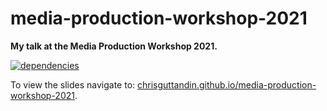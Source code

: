 # media-production-workshop-2021

**My talk at the Media Production Workshop 2021.**

[![dependencies](https://img.shields.io/david/chrisguttandin/media-production-workshop-2021.svg?style=flat-square)](https://github.com/chrisguttandin/media-production-workshop-2021/network/dependencies)

To view the slides navigate to: [chrisguttandin.github.io/media-production-workshop-2021](https://chrisguttandin.github.io/media-production-workshop-2021).

